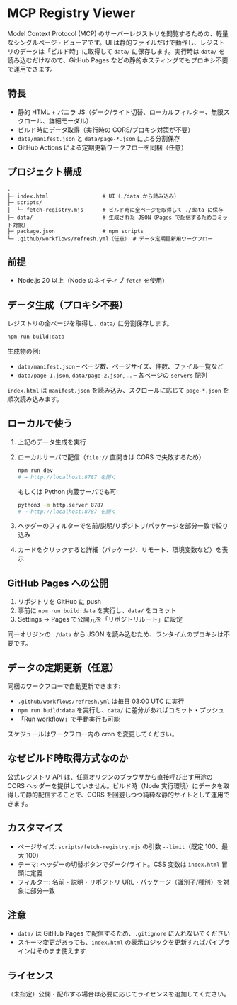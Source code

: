 # MCP Registry Viewer

Model Context Protocol (MCP) のサーバーレジストリを閲覧するための、軽量なシングルページ・ビューアです。UI は静的ファイルだけで動作し、レジストリのデータは「ビルド時」に取得して `data/` に保存します。実行時は `data/` を読み込むだけなので、GitHub Pages などの静的ホスティングでもプロキシ不要で運用できます。

## 特長

- 静的 HTML + バニラ JS（ダーク/ライト切替、ローカルフィルター、無限スクロール、詳細モーダル）
- ビルド時にデータ取得（実行時の CORS/プロキシ対策が不要）
- `data/manifest.json` と `data/page-*.json` による分割保存
- GitHub Actions による定期更新ワークフローを同梱（任意）

## プロジェクト構成

```
.
├─ index.html                 # UI（./data から読み込み）
├─ scripts/
│  └─ fetch-registry.mjs      # ビルド時に全ページを取得して ./data に保存
├─ data/                      # 生成された JSON（Pages で配信するためコミット対象）
├─ package.json               # npm scripts
└─ .github/workflows/refresh.yml（任意） # データ定期更新用ワークフロー
```

## 前提

- Node.js 20 以上（Node のネイティブ `fetch` を使用）

## データ生成（プロキシ不要）

レジストリの全ページを取得し、`data/` に分割保存します。

```bash
npm run build:data
```

生成物の例:

- `data/manifest.json` – ページ数、ページサイズ、件数、ファイル一覧など
- `data/page-1.json`, `data/page-2.json`, ... – 各ページの `servers` 配列

`index.html` は `manifest.json` を読み込み、スクロールに応じて `page-*.json` を順次読み込みます。

## ローカルで使う

1. 上記のデータ生成を実行
2. ローカルサーバで配信（`file://` 直開きは CORS で失敗するため）

   ```bash
   npm run dev
   # → http://localhost:8787 を開く
   ```

   もしくは Python 内蔵サーバでも可:

   ```bash
   python3 -m http.server 8787
   # → http://localhost:8787 を開く
   ```

3. ヘッダーのフィルターで名前/説明/リポジトリ/パッケージを部分一致で絞り込み
4. カードをクリックすると詳細（パッケージ、リモート、環境変数など）を表示

## GitHub Pages への公開

1. リポジトリを GitHub に push
2. 事前に `npm run build:data` を実行し、`data/` をコミット
3. Settings → Pages で公開元を「リポジトリルート」に設定

同一オリジンの `./data` から JSON を読み込むため、ランタイムのプロキシは不要です。

## データの定期更新（任意）

同梱のワークフローで自動更新できます:

- `.github/workflows/refresh.yml` は毎日 03:00 UTC に実行
- `npm run build:data` を実行し、`data/` に差分があればコミット・プッシュ
- 「Run workflow」で手動実行も可能

スケジュールはワークフロー内の cron を変更してください。

## なぜビルド時取得方式なのか

公式レジストリ API は、任意オリジンのブラウザから直接呼び出す用途の CORS ヘッダーを提供していません。ビルド時（Node 実行環境）にデータを取得して静的配信することで、CORS を回避しつつ純粋な静的サイトとして運用できます。

## カスタマイズ

- ページサイズ: `scripts/fetch-registry.mjs` の引数 `--limit`（既定 100、最大 100）
- テーマ: ヘッダーの切替ボタンでダーク/ライト。CSS 変数は `index.html` 冒頭に定義
- フィルター: 名前・説明・リポジトリ URL・パッケージ（識別子/種別）を対象に部分一致

## 注意

- `data/` は GitHub Pages で配信するため、`.gitignore` に入れないでください
- スキーマ変更があっても、`index.html` の表示ロジックを更新すればパイプラインはそのまま使えます

## ライセンス

（未指定）公開・配布する場合は必要に応じてライセンスを追加してください。

